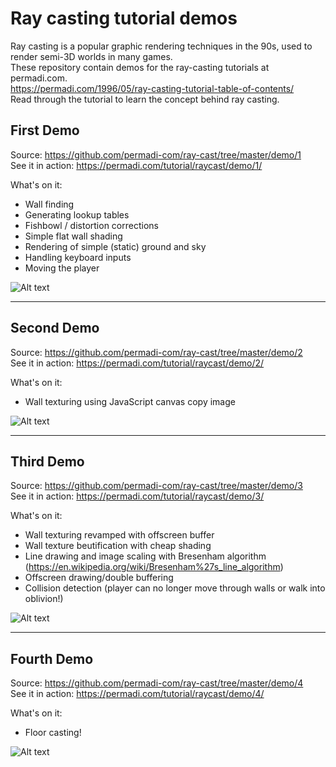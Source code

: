 # Ray casting tutorial demos
Ray casting is a popular graphic rendering techniques in the 90s, used to render semi-3D worlds in many games.  
These repository contain demos for the ray-casting tutorials at permadi.com.  
https://permadi.com/1996/05/ray-casting-tutorial-table-of-contents/  
Read through the tutorial to learn the concept behind ray casting.  

## First Demo
Source: https://github.com/permadi-com/ray-cast/tree/master/demo/1
<br>See it in action: https://permadi.com/tutorial/raycast/demo/1/

What's on it:
* Wall finding
* Generating lookup tables
* Fishbowl / distortion corrections
* Simple flat wall shading
* Rendering of simple (static) ground and sky
* Handling keyboard inputs
* Moving the player

![Alt text](https://github.com/permadi-com/ray-cast/blob/master/demo1.png?raw=true "Demo Preview 1")
___
## Second Demo
Source: https://github.com/permadi-com/ray-cast/tree/master/demo/2
<br>See it in action: https://permadi.com/tutorial/raycast/demo/2/

What's on it:
* Wall texturing using JavaScript canvas copy image

![Alt text](https://github.com/permadi-com/ray-cast/blob/master/demo2.png?raw=true "Demo Preview 2")
___
## Third Demo
Source: https://github.com/permadi-com/ray-cast/tree/master/demo/3
<br>See it in action: https://permadi.com/tutorial/raycast/demo/3/

What's on it:
* Wall texturing revamped with offscreen buffer
* Wall texture beutification with cheap shading
* Line drawing and image scaling with Bresenham algorithm (https://en.wikipedia.org/wiki/Bresenham%27s_line_algorithm)
* Offscreen drawing/double buffering
* Collision detection (player can no longer move through walls or walk into oblivion!)

![Alt text](https://github.com/permadi-com/ray-cast/blob/master/demo3.png?raw=true "Demo Preview 3")

___
## Fourth Demo
Source: https://github.com/permadi-com/ray-cast/tree/master/demo/4
<br>See it in action: https://permadi.com/tutorial/raycast/demo/4/

What's on it:
* Floor casting!

![Alt text](https://github.com/permadi-com/ray-cast/blob/master/demo4.png?raw=true "Demo Preview 4")

